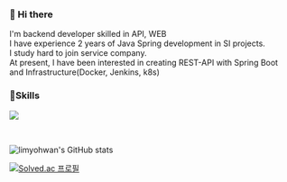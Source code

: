 ### 👋 Hi there 

<p>
  I'm backend developer skilled in API, WEB <br/>
  I have experience 2 years of Java Spring development in SI projects. <br/>
  I study hard to join service company. <br/>
  At present, I have been interested in creating REST-API with Spring Boot <br/>
  and Infrastructure(Docker, Jenkins, k8s) <br/>
<p>
  
### 💪Skills
<p>
  <img src="https://img.shields.io/badge/Spring-6DB33F?style=for-the-badge&logo=Spring&logoColor=white">

</p>
<br/>

![limyohwan's GitHub stats](https://github-readme-stats.vercel.app/api?username=limyohwan&show_icons=true&theme=dark)

[![Solved.ac 프로필](http://mazassumnida.wtf/api/v2/generate_badge?boj=dyghks7102)](https://solved.ac/dyghks7102)
